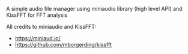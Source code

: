 A simple audio file manager using miniaudio library (high level API) and KissFFT for FFT analysis

All credits to miniaudio and KissFFT:

- https://miniaud.io/
- https://github.com/mborgerding/kissfft
